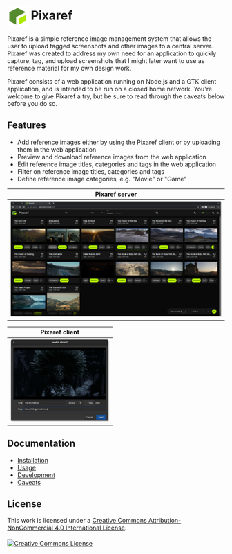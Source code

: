 # <img src="web/src/assets/images/pixaref.svg" width="48" valign="middle"> Pixaref

Pixaref is a simple reference image management system that allows the user to upload tagged screenshots and other images to a central server. Pixaref was created to address my own need for an application to quickly capture, tag, and upload screenshots that I might later want to use as reference material for my own design work.

Pixaref consists of a web application running on Node.js and a GTK client application, and is intended to be run on a closed home network. You're welcome to give Pixaref a try, but be sure to read through the caveats below before you do so.

## Features
* Add reference images either by using the Pixaref client or by uploading them in the web application
* Preview and download reference images from the web application
* Edit reference image titles, categories and tags in the web application
* Filter on reference image titles, categories and tags 
* Define reference image categories, e.g. "Movie" or "Game"

| Pixaref server  |
| --------------- |
| <a href="docs/images/pixaref-server.png" target="_blank"><img src="docs/images/pixaref-server.png" width="645"></a> |

| Pixaref client  |
| --------------- |
| <a href="docs/images/pixaref-client.png" target="_blank"><img src="docs/images/pixaref-client.png" width="230"></a> |

## Documentation
 * [Installation](docs/INSTALL.md)
 * [Usage](docs/USAGE.md)
 * [Development](docs/HACKING.md)
 * [Caveats](docs/CAVEATS.md)

## License
This work is licensed under a <a rel="license" href="http://creativecommons.org/licenses/by-nc/4.0/">Creative Commons Attribution-NonCommercial 4.0 International License</a>.
<br><br>
<a rel="license" href="http://creativecommons.org/licenses/by-nc/4.0/"><img alt="Creative Commons License" style="border-width:0; vertical-align: middle;" src="https://i.creativecommons.org/l/by-nc/4.0/88x31.png" /></a>
